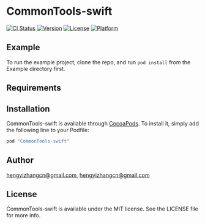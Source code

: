 # CommonTools-swift

[![CI Status](http://img.shields.io/travis/hengyizhangcn@gmail.com/CommonTools-swift.svg?style=flat)](https://travis-ci.org/hengyizhangcn@gmail.com/CommonTools-swift)
[![Version](https://img.shields.io/cocoapods/v/CommonTools-swift.svg?style=flat)](http://cocoapods.org/pods/CommonTools-swift)
[![License](https://img.shields.io/cocoapods/l/CommonTools-swift.svg?style=flat)](http://cocoapods.org/pods/CommonTools-swift)
[![Platform](https://img.shields.io/cocoapods/p/CommonTools-swift.svg?style=flat)](http://cocoapods.org/pods/CommonTools-swift)

## Example

To run the example project, clone the repo, and run `pod install` from the Example directory first.

## Requirements

## Installation

CommonTools-swift is available through [CocoaPods](http://cocoapods.org). To install
it, simply add the following line to your Podfile:

```ruby
pod "CommonTools-swift"
```

## Author

hengyizhangcn@gmail.com, hengyizhangcn@gmail.com

## License

CommonTools-swift is available under the MIT license. See the LICENSE file for more info.
